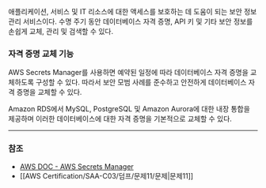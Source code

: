 애플리케이션, 서비스 및 IT 리소스에 대한 액세스를 보호하는 데 도움이 되는 보안 정보 관리 서비스이다. 수명 주기 동안 데이터베이스 자격 증명, API 키 및 기타 보안 정보를 손쉽게 교체, 관리 및 검색할 수 있다.

### 자격 증명 교체 기능

AWS Secrets Manager를 사용하면 예약된 일정에 따라 데이터베이스 자격 증명을 교체하도록 구성할 수 있다. 따라서 보안 모범 사례를 준수하고 안전하게 데이터베이스 자격 증명을 교체할 수 있다.

Amazon RDS에서 MySQL, PostgreSQL 및 Amazon Aurora에 대한 내장 통합을 제공하며 이러한 데이터베이스에 대한 자격 증명을 기본적으로 교체할 수 있다.

---
### 참조
- [AWS DOC - AWS Secrets Manager](https://docs.aws.amazon.com/secretsmanager/latest/userguide/intro.html)
- [[AWS Certification/SAA-C03/덤프/문제11/문제|문제11]]